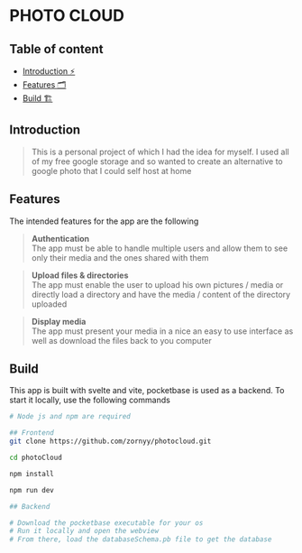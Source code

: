 # PHOTO CLOUD

## Table of content

- [Introduction ⚡](#introduction)
- [Features 🗂️](#features)
- [Build 🏗️](#build)


## Introduction
> This is a personal project of which I had the idea for myself. I used all of my free google storage and so wanted to create an alternative to google photo that I could self host at home


## Features
The intended features for the app are the following

>**Authentication**\
>The app must be able to handle multiple users and allow them to see only their media and the ones shared with them

>**Upload files & directories**\
>The app must enable the user to upload his own pictures / media or directly load a directory and have the media / content of the directory uploaded

>**Display media**\
>The app must present your media in a nice an easy to use interface as well as download the files back to you computer

## Build

This app is built with svelte and vite, pocketbase is used as a backend. To start it locally, use the following commands

```bash
# Node js and npm are required

## Frontend
git clone https://github.com/zornyy/photocloud.git

cd photoCloud

npm install

npm run dev

## Backend

# Download the pocketbase executable for your os
# Run it locally and open the webview
# From there, load the databaseSchema.pb file to get the database
```